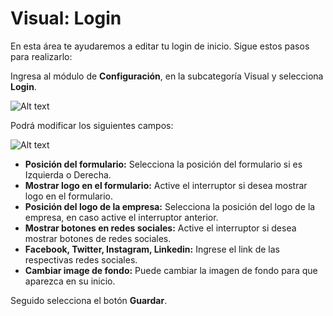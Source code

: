 # Visual: Login

En esta área te ayudaremos a editar tu login de inicio. Sigue estos pasos para realizarlo:

Ingresa al módulo de **Configuración**, en la subcategoría Visual y selecciona **Login**.

![Alt text](img/Visual-1.jpg)

Podrá modificar los siguientes campos:

![Alt text](img/Visual-2.jpeg)

* **Posición del formulario:** Selecciona la posición del formulario si es Izquierda o Derecha.
* **Mostrar logo en el formulario:** Active el interruptor si desea mostrar logo en el formulario.
* **Posición del logo de la empresa:** Selecciona la posición del logo de la empresa, en caso active el interruptor anterior.
* **Mostrar botones en redes sociales:** Active el interruptor si desea mostrar botones de redes sociales.
* **Facebook, Twitter, Instagram, Linkedin:** Ingrese el link de las respectivas redes sociales.
* **Cambiar image de fondo:** Puede cambiar la imagen de fondo para que aparezca en su inicio.

Seguido selecciona el botón **Guardar**.
